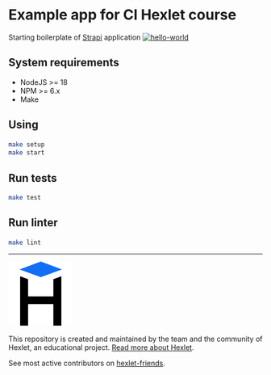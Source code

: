 # Example app for CI Hexlet course

Starting boilerplate of [Strapi](https://strapi.io/) application
[![hello-world](https://github.com/alexx134121/hexlet-ci-app/actions/workflows/hello-world.yml/badge.svg)](https://github.com/alexx134121/hexlet-ci-app/actions/workflows/hello-world.yml)
## System requirements

* NodeJS >= 18
* NPM >= 6.x
* Make

## Using

```sh
make setup
make start
```

## Run tests

```sh
make test
```

## Run linter

```sh
make lint
```

---

[![Hexlet Ltd. logo](https://raw.githubusercontent.com/Hexlet/assets/master/images/hexlet_logo128.png)](https://hexlet.io/?utm_source=github&utm_medium=link&utm_campaign=hexlet-ci-app)

This repository is created and maintained by the team and the community of Hexlet, an educational project. [Read more about Hexlet](https://hexlet.io/?utm_source=github&utm_medium=link&utm_campaign=hexlet-ci-app).

See most active contributors on [hexlet-friends](https://friends.hexlet.io/).
